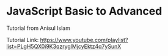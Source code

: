 # JavaScript Basic to Advanced

Tutorial from Anisul Islam

Tutorial Link: https://www.youtube.com/playlist?list=PLgH5QX0i9K3qzryglMjcyEktz4q7ySunX
